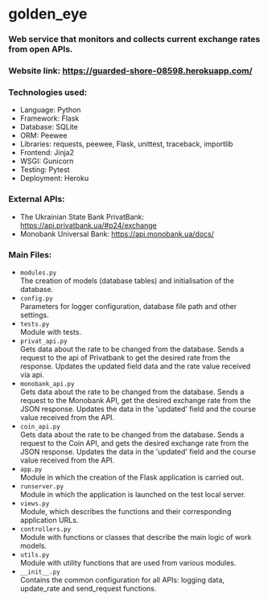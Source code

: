 # golden_eye

### Web service that monitors and collects current exchange rates from open APIs.

### Website link: https://guarded-shore-08598.herokuapp.com/

### Technologies used:

- Language: Python
- Framework: Flask
- Database: SQLite
- ORM: Peewee
- Libraries: requests, peewee, Flask, unittest, traceback, importlib
- Frontend: Jinja2
- WSGI: Gunicorn
- Testing: Pytest
- Deployment: Heroku


### External APIs:

- The Ukrainian State Bank PrivatBank: <a href="https://api.privatbank.ua/#p24/exchange" target="_blank">https://api.privatbank.ua/#p24/exchange</a>
- Monobank Universal Bank: <a href="https://api.monobank.ua/docs/" target="_blank">https://api.monobank.ua/docs/</a>


### Main Files:

- `modules.py` <br/>
The creation of models (database tables) and initialisation of the database.
- `config.py` <br/>
Parameters for logger configuration, database file path and other settings.
- `tests.py` <br/>
Module with tests.
- `privat_api.py` <br/>
Gets data about the rate to be changed from the database. Sends a request to the api of Privatbank to get the desired rate from the response. Updates the updated field data and the rate value received via api.
- `monobank_api.py` <br/>
Gets data about the rate to be changed from the database. Sends a request to the Monobank API, get the desired exchange rate from the JSON response. Updates the data in the 'updated' field and the course value received from the API.
- `coin_api.py` <br/>
Gets data about the rate to be changed from the database. Sends a request to the Coin API, and gets the desired exchange rate from the JSON response. Updates the data in the 'updated' field and the course value received from the API.
- `app.py ` <br/>
Module in which the creation of the Flask application is carried out.
- `runserver.py` <br/>
Module in which the application is launched on the test local server.
- `views.py ` <br/>
Module, which describes the functions and their corresponding application URLs.
- `controllers.py ` <br/>
Module with functions or classes that describe the main logic of work models.
- `utils.py ` <br/>
Module with utility functions that are used from various modules.
- `__init__.py` <br/>
Contains the common configuration for all APIs: logging data, update_rate and send_request functions.
